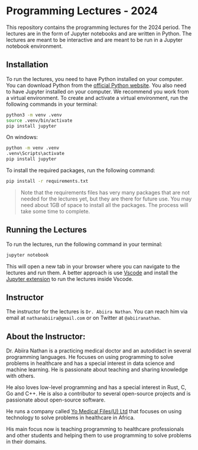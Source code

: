 # Programming Lectures - 2024
This repository contains the programming lectures for the 2024 period. The lectures are in the form of Jupyter notebooks and are written in Python. The lectures are meant to be interactive and are meant to be run in a Jupyter notebook environment.

## Installation
To run the lectures, you need to have Python installed on your computer. You can download Python from the [official Python website](https://www.python.org/). You also need to have Jupyter installed on your computer. We recommend you work from a virtual environment. To create and activate a virtual environment, run the following commands in your terminal:

```bash
python3 -m venv .venv
source .venv/bin/activate
pip install jupyter
```

On windows:
    
```bash
python -m venv .venv
.venv\Scripts\activate
pip install jupyter
```

To install the required packages, run the following command:

```bash
pip install -r requirements.txt
```

> Note that the requirements files has very many packages that are not needed for the lectures yet, but they are there for future use. You may need about 1GB of space to install all the packages. The process will take some time to complete.

## Running the Lectures
To run the lectures, run the following command in your terminal:

```bash
jupyter notebook
```

This will open a new tab in your browser where you can navigate to the lectures and run them.
A better approach is use [Vscode](https://code.visualstudio.com/) and install the [Jupyter extension](https://marketplace.visualstudio.com/items?itemName=ms-toolsai.jupyter) to run the lectures inside Vscode.


## Instructor
The instructor for the lectures is `Dr. Abiira Nathan`. You can reach him via email at
`nathanabiira@gmail.com` or on Twitter at `@abiiranathan`.

## About the Instructor:
Dr. Abiira Nathan is a practicing medical doctor and an autodidact in several programming languages. He focuses on using programming to solve problems in healthcare and has a special interest in data science and machine learning. He is passionate about teaching and sharing knowledge with others.

He also loves low-level programming and has a special interest in Rust, C, Go and C++. He is also a contributor to several open-source projects and is passionate about open-source software.

He runs a company called [Yo Medical Files(U) Ltd](https://yomedicalfiles.com) that focuses on using technology to solve problems in healthcare in Africa. 

His main focus now is teaching programming to healthcare professionals and other students and helping them to use programming to solve problems in their domains.